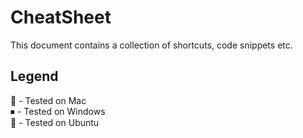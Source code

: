 # CheatSheet

This document contains a collection of shortcuts, code snippets etc.

## Legend

🍎 - Tested on Mac  
⏹ - Tested on Windows  
🐧 - Tested on Ubuntu  
